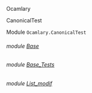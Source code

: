 Ocamlary

CanonicalTest

Module `Ocamlary.CanonicalTest`

<a id="module-Base"></a>

###### module [Base](Ocamlary.CanonicalTest.Base.md)

<a id="module-Base_Tests"></a>

###### module [Base_Tests](Ocamlary.CanonicalTest.Base_Tests.md)

<a id="module-List_modif"></a>

###### module [List_modif](Ocamlary.CanonicalTest.List_modif.md)